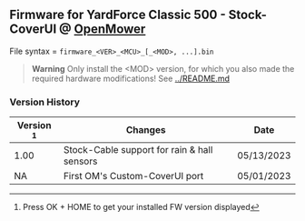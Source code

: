 ## Firmware for YardForce Classic 500 - **Stock**-CoverUI @ [OpenMower](https://github.com/ClemensElflein/OpenMower)

File syntax = `firmware_<VER>_<MCU>_[_<MOD>, ...].bin`

> **Warning**
> Only install the \<MOD> version, for which you also made the required hardware modifications!
> See [../README.md](../README.md#hardware-modification-rain-sensor-optional>)


### Version History

| Version [^1] | Changes | Date |
| ------- | ------- | ---- |
| 1.00    | Stock-Cable support for rain & hall sensors | 05/13/2023
|  NA       | First OM's Custom-CoverUI port | 05/01/2023

[^1]: Press OK + HOME to get your installed FW version displayed